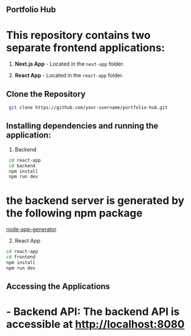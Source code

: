 ## Portfolio Hub

# This repository contains two separate frontend applications:

1. **Next.js App** - Located in the `next-app` folder.

2. **React App** - Located in the `react-app` folder.

## Clone the Repository

```bash
 git clone https://github.com/your-username/portfolio-hub.git
```

## Installing dependencies and running the application:

1.  Backend

```bash
 cd react-app
 cd backend
 npm install
 npm run dev
```

# the backend server is generated by the following npm package

[node-app-generator](https://www.npmjs.com/package/node-app-generator?activeTab=readme)

2. React App

```bash
cd react-app
cd frontend
npm install
npm run dev
```

## Accessing the Applications

# - **Backend API:** The backend API is accessible at [http://localhost:8080](http://localhost:8080)
